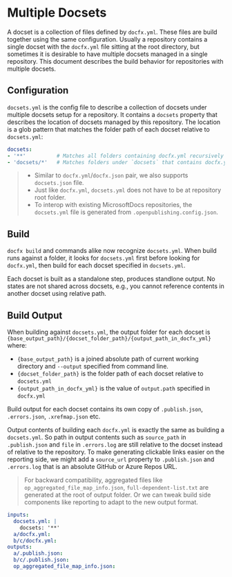 # Multiple Docsets

A docset is a collection of files defined by `docfx.yml`. These files are build together using the same configuration. Usually a repository contains a single docset with the `docfx.yml` file sitting at the root directory, but sometimes it is desirable to have multiple docsets managed in a single repository.
This document describes the build behavior for repositories with multiple docsets.

## Configuration

`docsets.yml` is the config file to describe a collection of docsets under multiple docsets setup for a repository. It contains a `docsets` property that describes the location of docsets managed by this repository. The location is a glob pattern that matches the folder path of each docset relative to `docsets.yml`:

```yml
docsets:
- '**'          # Matches all folders containing docfx.yml recursively
- 'docsets/*'   # Matches folders under `docsets` that contains docfx.yml
```

> - Similar to `docfx.yml`/`docfx.json` pair, we also supports `docsets.json` file.
> - Just like `docfx.yml`, `docsets.yml` does not have to be at repository root folder.
> - To interop with existing MicrosoftDocs repositories, the `docsets.yml` file is generated from `.openpublishing.config.json`.

## Build

`docfx build` and commands alike now recognize `docsets.yml`. When build runs against a folder, it looks for `docsets.yml` first before looking for `docfx.yml`, then build for each docset specified in `docsets.yml`. 

Each docset is built as a standalone step, produces standlone output. No states are not shared across docsets, e.g., you cannot reference contents in another docset using relative path.

## Build Output

When building against `docsets.yml`, the output folder for each docset is `{base_output_path}/{docset_folder_path}/{output_path_in_docfx_yml}` where:
- `{base_output_path}` is a joined absolute path of current working directory and `--output` specified from command line.
- `{docset_folder_path}` is the folder path of each docset relative to `docsets.yml`
- `{output_path_in_docfx_yml}` is the value of `output.path` specified in `docfx.yml`

Build output for each docset contains its own copy of `.publish.json`, `.errors.json`, `.xrefmap.json` etc.

Output contents of building each `docfx.yml` is exactly the same as building a `docsets.yml`. So path in output contents such as `source_path` in `.publish.json` and `file` in `.errors.log` are still relative to the docset instead of relative to the repository. To make generating clickable links easier on the reporting side, we might add a `source_url` property to `.publish.json` and `.errors.log` that is an absolute GitHub or Azure Repos URL.

> For backward compatibility, aggregated files like `op_aggregated_file_map_info.json`, `full-dependent-list.txt` are generated at the root of output folder. Or we can tweak build side components like reporting to adapt to the new output format.

```yml
inputs:
  docsets.yml: |
    docsets: '**'
  a/docfx.yml:
  b/c/docfx.yml:
outputs:
  a/.publish.json:
  b/c/.publish.json:
  op_aggregated_file_map_info.json:
```

